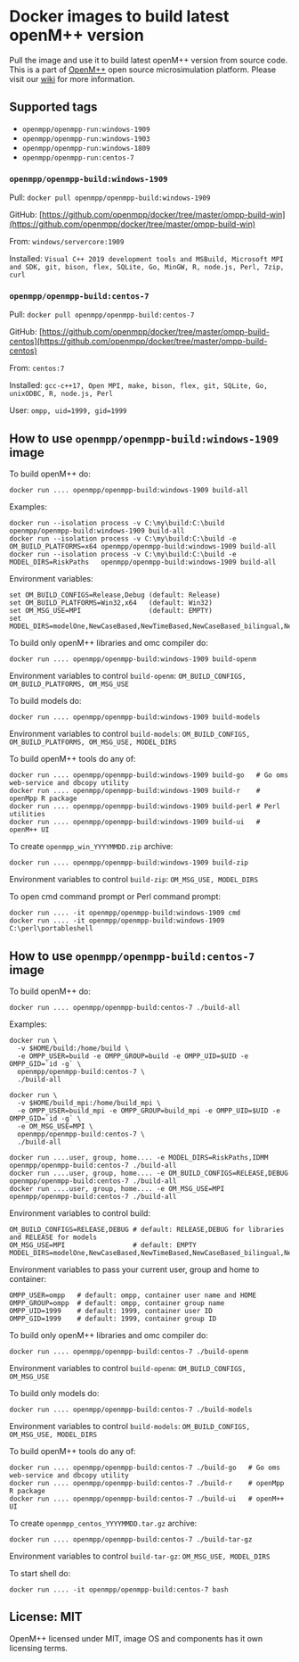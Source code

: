 # Docker images to build latest openM++ version

Pull the image and use it to build latest openM++ version from source code.
This is a part of [OpenM++](http://www.openmpp.org/) open source microsimulation platform.
Please visit our [wiki](http://www.openmpp.org/wiki/) for more information.

## Supported tags

- `openmpp/openmpp-run:windows-1909`
- `openmpp/openmpp-run:windows-1903`
- `openmpp/openmpp-run:windows-1809`
- `openmpp/openmpp-run:centos-7`

### `openmpp/openmpp-build:windows-1909`

Pull: `docker pull openmpp/openmpp-build:windows-1909`

GitHub: [https://github.com/openmpp/docker/tree/master/ompp-build-win](https://github.com/openmpp/docker/tree/master/ompp-build-win)

From: `windows/servercore:1909`

Installed: `Visual C++ 2019 development tools and MSBuild, Microsoft MPI and SDK, git, bison, flex, SQLite, Go, MinGW, R, node.js, Perl, 7zip, curl`

### `openmpp/openmpp-build:centos-7`

Pull: `docker pull openmpp/openmpp-build:centos-7`

GitHub: [https://github.com/openmpp/docker/tree/master/ompp-build-centos](https://github.com/openmpp/docker/tree/master/ompp-build-centos)

From: `centos:7`

Installed: `gcc-c++17, Open MPI, make, bison, flex, git, SQLite, Go, unixODBC, R, node.js, Perl`

User: `ompp, uid=1999, gid=1999`

## How to use `openmpp/openmpp-build:windows-1909` image

To build openM++ do:
```
docker run .... openmpp/openmpp-build:windows-1909 build-all
```
Examples:
```
docker run --isolation process -v C:\my\build:C:\build openmpp/openmpp-build:windows-1909 build-all
docker run --isolation process -v C:\my\build:C:\build -e OM_BUILD_PLATFORMS=x64 openmpp/openmpp-build:windows-1909 build-all
docker run --isolation process -v C:\my\build:C:\build -e MODEL_DIRS=RiskPaths   openmpp/openmpp-build:windows-1909 build-all
```
Environment variables:
```
set OM_BUILD_CONFIGS=Release,Debug (default: Release)
set OM_BUILD_PLATFORMS=Win32,x64   (default: Win32)
set OM_MSG_USE=MPI                 (default: EMPTY)
set MODEL_DIRS=modelOne,NewCaseBased,NewTimeBased,NewCaseBased_bilingual,NewTimeBased_bilingual,IDMM,OzProj,OzProjGen,RiskPaths
```

To build only openM++ libraries and omc compiler do:
```
docker run .... openmpp/openmpp-build:windows-1909 build-openm
```
Environment variables to control `build-openm`: `OM_BUILD_CONFIGS, OM_BUILD_PLATFORMS, OM_MSG_USE`

To build models do:
```
docker run .... openmpp/openmpp-build:windows-1909 build-models
```
Environment variables to control `build-models`: `OM_BUILD_CONFIGS, OM_BUILD_PLATFORMS, OM_MSG_USE, MODEL_DIRS`

To build openM++ tools do any of:
```
docker run .... openmpp/openmpp-build:windows-1909 build-go   # Go oms web-service and dbcopy utility
docker run .... openmpp/openmpp-build:windows-1909 build-r    # openMpp R package
docker run .... openmpp/openmpp-build:windows-1909 build-perl # Perl utilities
docker run .... openmpp/openmpp-build:windows-1909 build-ui   # openM++ UI
```

To create `openmpp_win_YYYYMMDD.zip` archive:
```
docker run .... openmpp/openmpp-build:windows-1909 build-zip
```
Environment variables to control `build-zip`: `OM_MSG_USE, MODEL_DIRS`

To open cmd command prompt or Perl command prompt:
```
docker run .... -it openmpp/openmpp-build:windows-1909 cmd
docker run .... -it openmpp/openmpp-build:windows-1909 C:\perl\portableshell
```

## How to use `openmpp/openmpp-build:centos-7` image

To build openM++ do:
```
docker run .... openmpp/openmpp-build:centos-7 ./build-all
```
Examples:
```
docker run \
  -v $HOME/build:/home/build \
  -e OMPP_USER=build -e OMPP_GROUP=build -e OMPP_UID=$UID -e OMPP_GID=`id -g` \
  openmpp/openmpp-build:centos-7 \
  ./build-all

docker run \
  -v $HOME/build_mpi:/home/build_mpi \
  -e OMPP_USER=build_mpi -e OMPP_GROUP=build_mpi -e OMPP_UID=$UID -e OMPP_GID=`id -g` \
  -e OM_MSG_USE=MPI \
  openmpp/openmpp-build:centos-7 \
  ./build-all

docker run ....user, group, home.... -e MODEL_DIRS=RiskPaths,IDMM      openmpp/openmpp-build:centos-7 ./build-all
docker run ....user, group, home.... -e OM_BUILD_CONFIGS=RELEASE,DEBUG openmpp/openmpp-build:centos-7 ./build-all
docker run ....user, group, home.... -e OM_MSG_USE=MPI                 openmpp/openmpp-build:centos-7 ./build-all
```
Environment variables to control build:
```
OM_BUILD_CONFIGS=RELEASE,DEBUG # default: RELEASE,DEBUG for libraries and RELEASE for models
OM_MSG_USE=MPI                 # default: EMPTY
MODEL_DIRS=modelOne,NewCaseBased,NewTimeBased,NewCaseBased_bilingual,NewTimeBased_bilingual,IDMM,OzProj,OzProjGen,RiskPaths
```
Environment variables to pass your current user, group and home to container:
```
OMPP_USER=ompp   # default: ompp, container user name and HOME
OMPP_GROUP=ompp  # default: ompp, container group name
OMPP_UID=1999    # default: 1999, container user ID
OMPP_GID=1999    # default: 1999, container group ID
```

To build only openM++ libraries and omc compiler do:
```
docker run .... openmpp/openmpp-build:centos-7 ./build-openm
```
Environment variables to control `build-openm`: `OM_BUILD_CONFIGS, OM_MSG_USE`

To build only models do:
```
docker run .... openmpp/openmpp-build:centos-7 ./build-models
```
Environment variables to control `build-models`: `OM_BUILD_CONFIGS, OM_MSG_USE, MODEL_DIRS`

To build openM++ tools do any of:
```
docker run .... openmpp/openmpp-build:centos-7 ./build-go   # Go oms web-service and dbcopy utility
docker run .... openmpp/openmpp-build:centos-7 ./build-r    # openMpp R package
docker run .... openmpp/openmpp-build:centos-7 ./build-ui   # openM++ UI
```

To create `openmpp_centos_YYYYMMDD.tar.gz` archive:
```
docker run .... openmpp/openmpp-build:centos-7 ./build-tar-gz
```
Environment variables to control `build-tar-gz`: `OM_MSG_USE, MODEL_DIRS`

To start shell do:
```
docker run .... -it openmpp/openmpp-build:centos-7 bash
```

## License: MIT

OpenM++ licensed under MIT, image OS and components has it own licensing terms.
